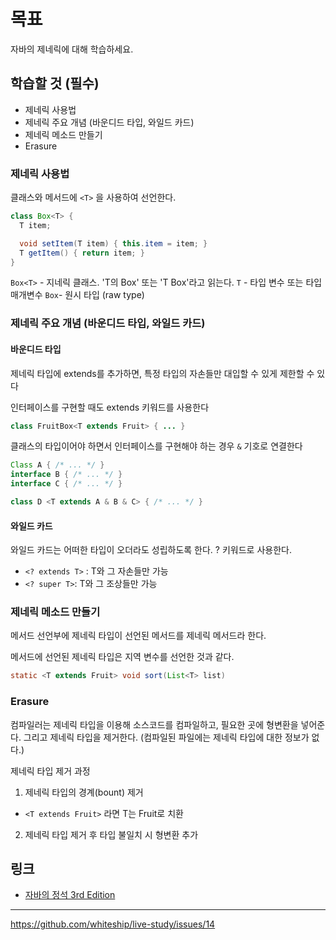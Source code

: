 # 목표

자바의 제네릭에 대해 학습하세요.

## 학습할 것 (필수)

- 제네릭 사용법
- 제네릭 주요 개념 (바운디드 타입, 와일드 카드)
- 제네릭 메소드 만들기
- Erasure

### 제네릭 사용법

클래스와 메서드에 `<T>` 을 사용하여 선언한다.

```java
class Box<T> {
  T item;

  void setItem(T item) { this.item = item; }
  T getItem() { return item; }
}
```

`Box<T>` - 지네릭 클래스. 'T의 Box' 또는 'T Box'라고 읽는다.
`T` - 타입 변수 또는 타입 매개변수
`Box`- 원시 타입 (raw type)

### 제네릭 주요 개념 (바운디드 타입, 와일드 카드)

#### 바운디드 타입

제네릭 타입에 extends를 추가하면, 특정 타입의 자손들만 대입할 수 있게 제한할 수 있다

인터페이스를 구현할 때도 extends 키워드를 사용한다

```java
class FruitBox<T extends Fruit> { ... }
```

클래스의 타입이어야 하면서 인터페이스를 구현해야 하는 경우 `&` 기호로 연결한다

```java
Class A { /* ... */ }
interface B { /* ... */ }
interface C { /* ... */ }

class D <T extends A & B & C> { /* ... */ }
```

#### 와일드 카드

와일드 카드는 어떠한 타입이 오더라도 성립하도록 한다. ? 키워드로 사용한다.

- `<? extends T>` : T와 그 자손들만 가능
- `<? super T>`: T와 그 조상들만 가능

### 제네릭 메소드 만들기

메서드 선언부에 제네릭 타입이 선언된 메서드를 제네릭 메서드라 한다.

메서드에 선언된 제네릭 타입은 지역 변수를 선언한 것과 같다.

```java
static <T extends Fruit> void sort(List<T> list)
```

### Erasure

컴파일러는 제네릭 타입을 이용해 소스코드를 컴파일하고, 필요한 곳에 형변환을 넣어준다. 그리고 제네릭 타입을 제거한다. (컴파일된 파일에는 제네릭 타입에 대한 정보가 없다.)

제네릭 타입 제거 과정

1. 제네릭 타입의 경계(bount) 제거

- `<T extends Fruit>` 라면 T는 Fruit로 치환

2. 제네릭 타입 제거 후 타입 불일치 시 형변환 추가

## 링크

- [자바의 정석 3rd Edition](http://www.yes24.com/Product/Goods/24259565?OzSrank=4)

---

https://github.com/whiteship/live-study/issues/14
